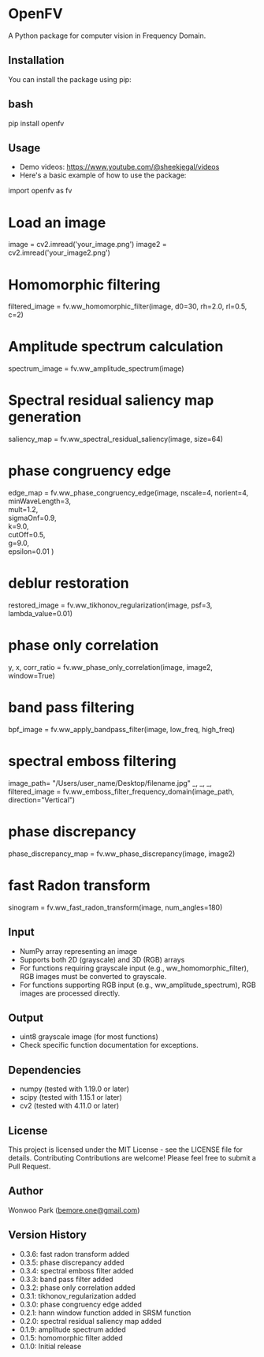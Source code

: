 # OpenFV
A Python package for computer vision in Frequency Domain.

## Installation
You can install the package using pip:

## bash
pip install openfv

## Usage
- Demo videos: https://www.youtube.com/@sheekjegal/videos
- Here's a basic example of how to use the package:

import openfv as fv

# Load an image
image = cv2.imread('your_image.png')
image2 = cv2.imread('your_image2.png')

# Homomorphic filtering
filtered_image = fv.ww_homomorphic_filter(image, d0=30, rh=2.0, rl=0.5, c=2)

# Amplitude spectrum calculation
spectrum_image = fv.ww_amplitude_spectrum(image)

# Spectral residual saliency map generation
saliency_map = fv.ww_spectral_residual_saliency(image, size=64)

# phase congruency edge
edge_map = fv.ww_phase_congruency_edge(image,
    nscale=4, 
    norient=4,         
    minWaveLength=3,   
    mult=1.2,          
    sigmaOnf=0.9,     
    k=9.0,             
    cutOff=0.5,      
    g=9.0,          
    epsilon=0.01
)

# deblur restoration
restored_image = fv.ww_tikhonov_regularization(image, psf=3, lambda_value=0.01)

# phase only correlation
y, x, corr_ratio = fv.ww_phase_only_correlation(image, image2, window=True)

# band pass filtering
bpf_image = fv.ww_apply_bandpass_filter(image, low_freq, high_freq)

# spectral emboss filtering
image_path= "/Users/user_name/Desktop/filename.jpg"
_, _, _, filtered_image = fv.ww_emboss_filter_frequency_domain(image_path, direction="Vertical")

# phase discrepancy
phase_discrepancy_map = fv.ww_phase_discrepancy(image, image2) 

# fast Radon transform
sinogram = fv.ww_fast_radon_transform(image, num_angles=180)

## Input
- NumPy array representing an image
- Supports both 2D (grayscale) and 3D (RGB) arrays
- For functions requiring grayscale input (e.g., ww_homomorphic_filter), RGB images must be converted to grayscale.
- For functions supporting RGB input (e.g., ww_amplitude_spectrum), RGB images are processed directly.

## Output
- uint8 grayscale image (for most functions)
- Check specific function documentation for exceptions.

## Dependencies
- numpy (tested with 1.19.0 or later)
- scipy (tested with 1.15.1 or later)
- cv2 (tested with 4.11.0 or later)

## License
This project is licensed under the MIT License - see the LICENSE file for details.
Contributing
Contributions are welcome! Please feel free to submit a Pull Request.

## Author
Wonwoo Park (bemore.one@gmail.com)

## Version History
- 0.3.6: fast radon transform added
- 0.3.5: phase discrepancy added
- 0.3.4: spectral emboss filter added
- 0.3.3: band pass filter added 
- 0.3.2: phase only correlation added
- 0.3.1: tikhonov_regularization added
- 0.3.0: phase congruency edge added
- 0.2.1: hann window function added in SRSM function
- 0.2.0: spectral residual saliency map added
- 0.1.9: amplitude spectrum added
- 0.1.5: homomorphic filter added
- 0.1.0: Initial release
